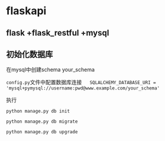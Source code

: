 # flaskapi
## flask +flask_restful +mysql

## 初始化数据库

在mysql中创建schema your_schema

`config.py`文件中配置数据库连接`    SQLALCHEMY_DATABASE_URI =  'mysql+pymysql://username:pwd@www.example.com/your_schema'  `

执行

`python manage.py db init`

`python manage.py db migrate`

`python manage.py db upgrade`

